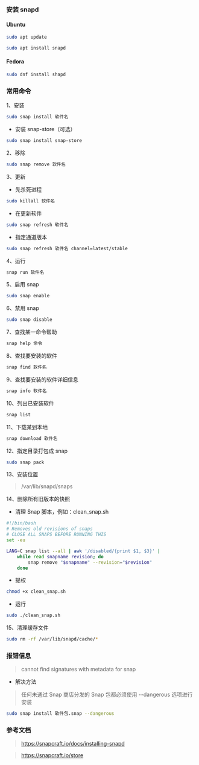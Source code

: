 ### 安装 snapd

#### Ubuntu

```sh
sudo apt update
```

```sh
sudo apt install snapd
```

#### Fedora

```sh
sudo dnf install shapd
```

### 常用命令

1、安装

```sh
sudo snap install 软件名
```

- 安装 snap-store（可选）

```sh
sudo snap install snap-store
```

2、移除

```sh
sudo snap remove 软件名
```

3、更新

- 先杀死进程

```sh
sudo killall 软件名
```

- 在更新软件

```sh
sudo snap refresh 软件名
```

- 指定通道版本

```sh
sudo snap refresh 软件名 channel=latest/stable
```

4、运行

```sh
snap run 软件名
```

5、启用 snap

```sh
sudo snap enable
```

6、禁用 snap

```sh
sudo snap disable
```

7、查找某一命令帮助

```sh
snap help 命令
```

8、查找要安装的软件

```sh
snap find 软件名
```

9、查找要安装的软件详细信息

```sh
snap info 软件名
```

10、列出已安装软件

```sh
snap list
```

11、下载某到本地

```sh
snap download 软件名
```

12、指定目录打包成 snap

```sh
sudo snap pack
```

13、安装位置

> /var/lib/snapd/snaps

14、删除所有旧版本的快照

- 清理 Snap 脚本，例如：clean_snap.sh

```sh
#!/bin/bash
# Removes old revisions of snaps
# CLOSE ALL SNAPS BEFORE RUNNING THIS
set -eu

LANG=C snap list --all | awk '/disabled/{print $1, $3}' |
    while read snapname revision; do
        snap remove "$snapname" --revision="$revision"
    done
```

- 提权

```sh
chmod +x clean_snap.sh
```

- 运行

```sh
sudo ./clean_snap.sh
```

15、清理缓存文件

```sh
sudo rm -rf /var/lib/snapd/cache/*
```

### 报错信息

> cannot find signatures with metadata for snap

- 解决方法

> 任何未通过 Snap 商店分发的 Snap 包都必须使用 --dangerous 选项进行安装

```sh
sudo snap install 软件包.snap --dangerous
```

### 参考文档

> https://snapcraft.io/docs/installing-snapd

> https://snapcraft.io/store
